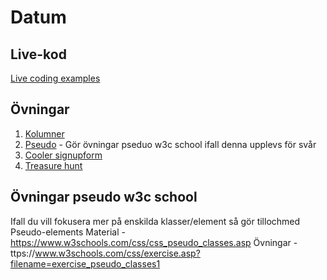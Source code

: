 # Datum

## Live-kod
[Live coding examples](live-coding/)

## Övningar
1. [Kolumner](exercises/exercise_columns.md)
2. [Pseudo](exercises/exercise_pseudo.md) - Gör övningar pseduo w3c school ifall denna upplevs för svår
3. [Cooler signupform](exercises/exercise_coolsignup.md)
4. [Treasure hunt](exercises/exercise_treasurehunt.md)

## Övningar pseudo w3c school
Ifall du vill fokusera mer på enskilda klasser/element så gör tillochmed Pseudo-elements
Material - https://www.w3schools.com/css/css_pseudo_classes.asp
Övningar - ttps://www.w3schools.com/css/exercise.asp?filename=exercise_pseudo_classes1
